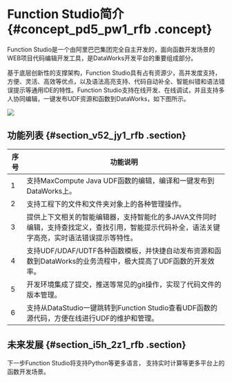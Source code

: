 # Function Studio简介 {#concept_pd5_pw1_rfb .concept}

Function Studio是一个由阿里巴巴集团完全自主开发的，面向函数开发场景的WEB项目代码编辑开发工具，是DataWorks开发平台的重要组成部分。

基于底层创新性的支撑架构，Function Studio具有占有资源少，高并发度支持，方便、灵活、高效等优点，以及语法高亮支持、代码自动补全、智能纠错和语法错误提示等通用IDE的特性。Function Studio支持在线开发、在线调试，并且支持多人协同编辑，一键发布UDF资源和函数到DataWorks，如下图所示。

![](http://static-aliyun-doc.oss-cn-hangzhou.aliyuncs.com/assets/img/41630/154400510021513_zh-CN.png)

## 功能列表 {#section_v52_jy1_rfb .section}

|序号|功能说明|
|--|----|
|1|支持MaxCompute Java UDF函数的编辑，编译和一键发布到DataWorks上。|
|2|支持工程下的文件和文件夹对象上的各种管理操作。|
|3|提供上下文相关的智能编辑器，支持智能化的多JAVA文件同时编辑，支持查找定义，查找引用，智能提示代码补全，语法关键字高亮，实时语法错误提示等特性。|
|4|支持UDF/UDAF/UDTF各种函数模板，并快捷自动发布资源和函数到DataWorks的业务流程中，极大提高了UDF函数的开发效率。|
|5|开发环境集成了提交，推送等常见的git操作，实现了代码文件的版本管理。|
|6|支持从DataStudio一键跳转到Function Studio查看UDF函数的源代码，方便在线进行UDF的维护和管理。|

## 未来发展 {#section_i5h_2z1_rfb .section}

下一步Function Studio将支持Python等更多语言， 支持实时计算等更多平台上的函数开发场景。

